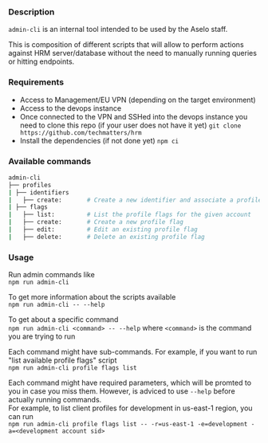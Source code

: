 ### Description
`admin-cli` is an internal tool intended to be used by the Aselo staff.

This is composition of different scripts that will allow to perform actions against HRM server/database without the need to manually running queries or hitting endpoints.

### Requirements
- Access to Management/EU VPN (depending on the target environment)
- Access to the devops instance
- Once connected to the VPN and SSHed into the devops instance you need to clone this repo (if your user does not have it yet)
  `git clone https://github.com/techmatters/hrm`
- Install the dependencies (if not done yet)
  `npm ci`

### Available commands
```bash
admin-cli
├── profiles
| ├── identifiers
|   ├── create:       # Create a new identifier and associate a profile to it
| ├── flags
|   ├── list:         # List the profile flags for the given account
|   ├── create:       # Create a new profile flag
|   ├── edit:         # Edit an existing profile flag
|   ├── delete:       # Delete an existing profile flag
```

### Usage
Run admin commands like  
`npm run admin-cli`

To get more information about the scripts available  
`npm run admin-cli -- --help`

To get about a specific command  
`npm run admin-cli <command> -- --help`
where `<command>` is the command you are trying to run

Each command might have sub-commands. For example, if you want to run "list available profile flags" script  
`npm run admin-cli profile flags list`

Each command might have required parameters, which will be promted to you in case you miss them. However, is adviced to use `--help` before actually running commands.  
For example, to list client profiles for development in us-east-1 region, you can run  
`npm run admin-cli profile flags list -- -r=us-east-1 -e=development -a=<development account sid>`
